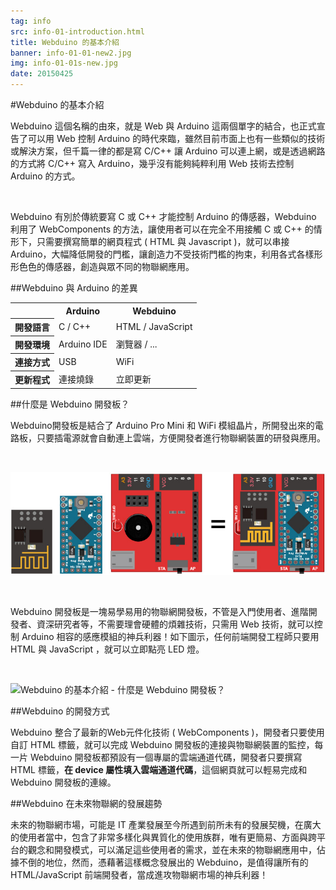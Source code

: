 ```yaml
---
tag: info
src: info-01-introduction.html
title: Webduino 的基本介紹
banner: info-01-01-new2.jpg
img: info-01-01s-new.jpg
date: 20150425
---
```


<!-- @@master  = ../../_layout.html-->

<!-- @@block  =  meta-->

<title>Webduino 的基本介紹 :::: Webduino = Web × Arduino</title>

<meta name="description" content="Webduino 這個名稱的由來，就是 Web 與 Arduino 這兩個單字的結合，也正式宣告了可以用 Web 控制 Arduino 的時代來臨，雖然目前市面上也有一些類似的技術或解決方案，但千篇一律的都是寫 C/C++ 讓 Arduino 可以連上網，或是透過網路的方式將 C/C++ 寫入 Arduino，幾乎沒有能夠純粹利用 Web 技術去控制 Arduino 的方式。">

<meta itemprop="description" content="Webduino 這個名稱的由來，就是 Web 與 Arduino 這兩個單字的結合，也正式宣告了可以用 Web 控制 Arduino 的時代來臨，雖然目前市面上也有一些類似的技術或解決方案，但千篇一律的都是寫 C/C++ 讓 Arduino 可以連上網，或是透過網路的方式將 C/C++ 寫入 Arduino，幾乎沒有能夠純粹利用 Web 技術去控制 Arduino 的方式。">

<meta property="og:description" content="Webduino 這個名稱的由來，就是 Web 與 Arduino 這兩個單字的結合，也正式宣告了可以用 Web 控制 Arduino 的時代來臨，雖然目前市面上也有一些類似的技術或解決方案，但千篇一律的都是寫 C/C++ 讓 Arduino 可以連上網，或是透過網路的方式將 C/C++ 寫入 Arduino，幾乎沒有能夠純粹利用 Web 技術去控制 Arduino 的方式。">

<meta property="og:title" content="Webduino 的基本介紹" >

<link rel="canonical" href="https://tutorials.webduino.io/zh-tw/docs/basic/index.html">

<meta property="og:url" content="https://webduino.io/tutorials/info-01-introduction.html">

<meta property="og:image" content="https://webduino.io/img/tutorials/info-01-01s.jpg">

<meta itemprop="image" content="https://webduino.io/img/tutorials/info-01-01s.jpg">

<include src="../_include-tutorials.html"></include>

<!-- @@close-->

<!-- @@block  =  preAndNext-->

<include src="../_include-tutorials-content.html"></include>

<!-- @@close-->


<!-- @@block  =  tutorials-->
#Webduino 的基本介紹

Webduino 這個名稱的由來，就是 Web 與 Arduino 這兩個單字的結合，也正式宣告了可以用 Web 控制 Arduino 的時代來臨，雖然目前市面上也有一些類似的技術或解決方案，但千篇一律的都是寫 C/C++ 讓 Arduino 可以連上網，或是透過網路的方式將 C/C++ 寫入 Arduino，幾乎沒有能夠純粹利用 Web 技術去控制 Arduino 的方式。

<br/>

Webduino 有別於傳統要寫 C 或 C++ 才能控制 Arduino 的傳感器，Webduino 利用了 WebComponents 的方法，讓使用者可以在完全不用接觸 C 或 C++ 的情形下，只需要撰寫簡單的網頁程式 ( HTML 與 Javascript )，就可以串接 Arduino，大幅降低開發的門檻，讓創造力不受技術門檻的拘束，利用各式各樣形形色色的傳感器，創造與眾不同的物聯網應用。

##Webduino 與 Arduino 的差異

<table>
<tr>
<th></th>
<th>Arduino</th>
<th>Webduino</th>
</tr>
<tr>
<th>開發語言</th>
<td>C / C++</td>
<td>HTML / JavaScript</td>
</tr>
<tr>
<th>開發環境</th>
<td>Arduino IDE</td>
<td>瀏覽器 / ...</td>
</tr>
<tr>
<th>連接方式</th>
<td>USB</td>
<td>WiFi</td>
</tr>
<tr>
<th>更新程式</th>
<td>連接燒錄</td>
<td>立即更新</td>
</tr>
</table>

##什麼是 Webduino 開發板？

Webduino開發板是結合了 Arduino Pro Mini 和 WiFi 模組晶片，所開發出來的電路板，只要插電源就會自動連上雲端，方便開發者進行物聯網裝置的研發與應用。

<br/>

![Webduino 的基本介紹 - 什麼是 Webduino 開發板？](../img/tutorials/info-02-02-new.jpg)

<br/>

Webduino 開發板是一塊易學易用的物聯網開發板，不管是入門使用者、進階開發者、資深研究者等，不需要理會硬體的煩雜技術，只需用 Web 技術，就可以控制 Arduino 相容的感應模組的神兵利器！如下圖示，任何前端開發工程師只要用 HTML 與 JavaScript ，就可以立即點亮 LED 燈。

<br/>

![Webduino 的基本介紹 - 什麼是 Webduino 開發板？](../img/tutorials/info-01-02.gif)

##Webduino 的開發方式

Webduino 整合了最新的Web元件化技術 ( WebComponents )，開發者只要使用自訂 HTML 標籤，就可以完成 Webduino 開發板的連接與物聯網裝置的監控，每一片 Webduino 開發板都預設有一個專屬的雲端通道代碼，開發者只要撰寫 HTML 標籤，**在 device 屬性填入雲端通道代碼**，這個網頁就可以輕易完成和 Webduino 開發板的連線。

##Webduino 在未來物聯網的發展趨勢

未來的物聯網市場，可能是 IT 產業發展至今所遇到前所未有的發展契機，在廣大的使用者當中，包含了非常多樣化與異質化的使用族群，唯有更簡易、方面與跨平台的觀念和開發模式，可以滿足這些使用者的需求，並在未來的物聯網應用中，佔據不倒的地位，然而，憑藉著這樣概念發展出的 Webduino，是值得讓所有的 HTML/JavaScript 前端開發者，當成進攻物聯網市場的神兵利器！

<!-- @@close-->
